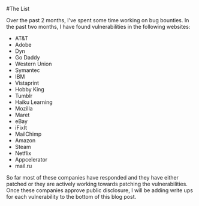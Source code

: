 <!-- 
.. title: Bug Bounties List!
.. slug: bug-bounties-list
.. date: 2015-03-29 11:13:18 UTC-05:00
.. tags: 
.. category: 
.. link: 
.. description: 
.. type: text
-->

#The List

Over the past 2 months, I've spent some time working on bug bounties. In the past two months, I have found vulnerabilities in the following websites: 

* AT&T
* Adobe
* Dyn
* Go Daddy
* Western Union
* Symantec
* IBM
* Vistaprint
* Hobby King
* Tumblr
* Haiku Learning
* Mozilla
* Maret
* eBay
* iFixIt
* MailChimp
* Amazon
* Steam
* Netflix
* Appcelerator
* mail.ru

So far most of these companies have responded and they have either patched or they are actively working towards patching the vulnerabilities. Once these companies approve public disclosure, I will be adding write ups for each vulnerability to the bottom of this blog post.
